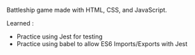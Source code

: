 Battleship game made with HTML, CSS, and JavaScript.

Learned :

- Practice using Jest for testing
- Practice using babel to allow ES6 Imports/Exports with Jest
